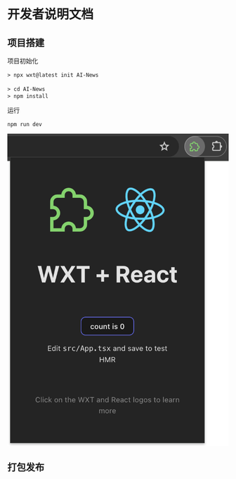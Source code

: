 # 开发者说明文档

## 项目搭建

项目初始化
```
> npx wxt@latest init AI-News

> cd AI-News 
> npm install 
```
运行
```
npm run dev
```
![](./docAssets/example.png)

## 打包发布